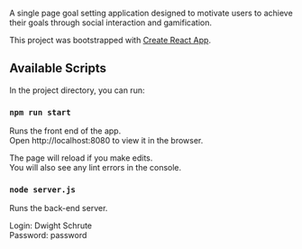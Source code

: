 A single page goal setting application designed to motivate users to achieve their goals
through social interaction and gamification.

This project was bootstrapped with [Create React App](https://github.com/facebookincubator/create-react-app).

## Available Scripts

In the project directory, you can run:

### `npm run start`

Runs the front end of the app.<br>
Open http://localhost:8080 to view it in the browser.

The page will reload if you make edits.<br>
You will also see any lint errors in the console.

### `node server.js`

Runs the back-end server.

Login: Dwight Schrute <br>
Password: password
